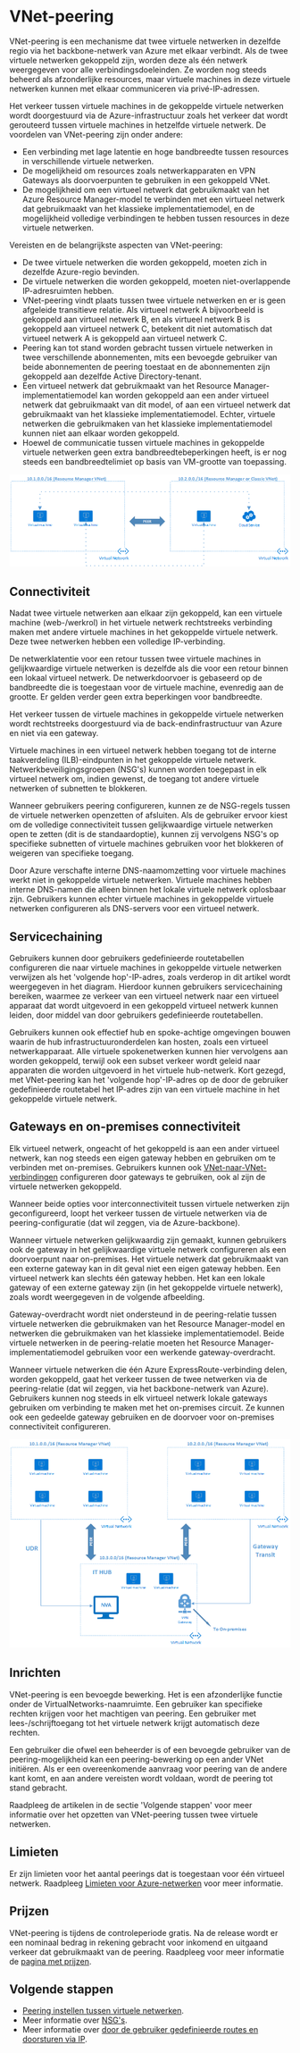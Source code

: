 
<properties
   pageTitle="Peering op virtueel netwerk Azure | Microsoft Azure"
   description="Meer informatie over VNet-peering in Azure."
   services="virtual-network"
   documentationCenter="na"
   authors="NarayanAnnamalai"
   manager="jefco"
   editor="tysonn" />
<tags
   ms.service="virtual-network"
   ms.devlang="na"
   ms.topic="get-started-article"
   ms.tgt_pltfrm="na"
   ms.workload="infrastructure-services"
   ms.date="07/28/2016"
   ms.author="narayan" />


# VNet-peering

VNet-peering is een mechanisme dat twee virtuele netwerken in dezelfde regio via het backbone-netwerk van Azure met elkaar verbindt. Als de twee virtuele netwerken gekoppeld zijn, worden deze als één netwerk weergegeven voor alle verbindingsdoeleinden. Ze worden nog steeds beheerd als afzonderlijke resources, maar virtuele machines in deze virtuele netwerken kunnen met elkaar communiceren via privé-IP-adressen.

Het verkeer tussen virtuele machines in de gekoppelde virtuele netwerken wordt doorgestuurd via de Azure-infrastructuur zoals het verkeer dat wordt gerouteerd tussen virtuele machines in hetzelfde virtuele netwerk. De voordelen van VNet-peering zijn onder andere:

- Een verbinding met lage latentie en hoge bandbreedte tussen resources in verschillende virtuele netwerken.
- De mogelijkheid om resources zoals netwerkapparaten en VPN Gateways als doorvoerpunten te gebruiken in een gekoppeld VNet.
- De mogelijkheid om een virtueel netwerk dat gebruikmaakt van het Azure Resource Manager-model te verbinden met een virtueel netwerk dat gebruikmaakt van het klassieke implementatiemodel, en de mogelijkheid volledige verbindingen te hebben tussen resources in deze virtuele netwerken.

Vereisten en de belangrijkste aspecten van VNet-peering:

- De twee virtuele netwerken die worden gekoppeld, moeten zich in dezelfde Azure-regio bevinden.
- De virtuele netwerken die worden gekoppeld, moeten niet-overlappende IP-adresruimten hebben.
- VNet-peering vindt plaats tussen twee virtuele netwerken en er is geen afgeleide transitieve relatie. Als virtueel netwerk A bijvoorbeeld is gekoppeld aan virtueel netwerk B, en als virtueel netwerk B is gekoppeld aan virtueel netwerk C, betekent dit niet automatisch dat virtueel netwerk A is gekoppeld aan virtueel netwerk C.
- Peering kan tot stand worden gebracht tussen virtuele netwerken in twee verschillende abonnementen, mits een bevoegde gebruiker van beide abonnementen de peering toestaat en de abonnementen zijn gekoppeld aan dezelfde Active Directory-tenant. 
- Een virtueel netwerk dat gebruikmaakt van het Resource Manager-implementatiemodel kan worden gekoppeld aan een ander virtueel netwerk dat gebruikmaakt van dit model, of aan een virtueel netwerk dat gebruikmaakt van het klassieke implementatiemodel. Echter, virtuele netwerken die gebruikmaken van het klassieke implementatiemodel kunnen niet aan elkaar worden gekoppeld.
- Hoewel de communicatie tussen virtuele machines in gekoppelde virtuele netwerken geen extra bandbreedtebeperkingen heeft, is er nog steeds een bandbreedtelimiet op basis van VM-grootte van toepassing.


![Basic VNet-peering](./media/virtual-networks-peering-overview/figure01.png)

## Connectiviteit
Nadat twee virtuele netwerken aan elkaar zijn gekoppeld, kan een virtuele machine (web-/werkrol) in het virtuele netwerk rechtstreeks verbinding maken met andere virtuele machines in het gekoppelde virtuele netwerk. Deze twee netwerken hebben een volledige IP-verbinding.

De netwerklatentie voor een retour tussen twee virtuele machines in gelijkwaardige virtuele netwerken is dezelfde als die voor een retour binnen een lokaal virtueel netwerk. De netwerkdoorvoer is gebaseerd op de bandbreedte die is toegestaan voor de virtuele machine, evenredig aan de grootte. Er gelden verder geen extra beperkingen voor bandbreedte.

Het verkeer tussen de virtuele machines in gekoppelde virtuele netwerken wordt rechtstreeks doorgestuurd via de back-endinfrastructuur van Azure en niet via een gateway.

Virtuele machines in een virtueel netwerk hebben toegang tot de interne taakverdeling (ILB)-eindpunten in het gekoppelde virtuele netwerk. Netwerkbeveiligingsgroepen (NSG's) kunnen worden toegepast in elk virtueel netwerk om, indien gewenst, de toegang tot andere virtuele netwerken of subnetten te blokkeren.

Wanneer gebruikers peering configureren, kunnen ze de NSG-regels tussen de virtuele netwerken openzetten of afsluiten. Als de gebruiker ervoor kiest om de volledige connectiviteit tussen gelijkwaardige virtuele netwerken open te zetten (dit is de standaardoptie), kunnen zij vervolgens NSG's op specifieke subnetten of virtuele machines gebruiken voor het blokkeren of weigeren van specifieke toegang.

Door Azure verschafte interne DNS-naamomzetting voor virtuele machines werkt niet in gekoppelde virtuele netwerken. Virtuele machines hebben interne DNS-namen die alleen binnen het lokale virtuele netwerk oplosbaar zijn. Gebruikers kunnen echter virtuele machines in gekoppelde virtuele netwerken configureren als DNS-servers voor een virtueel netwerk.

## Servicechaining
Gebruikers kunnen door gebruikers gedefinieerde routetabellen configureren die naar virtuele machines in gekoppelde virtuele netwerken verwijzen als het 'volgende hop'-IP-adres, zoals verderop in dit artikel wordt weergegeven in het diagram. Hierdoor kunnen gebruikers servicechaining bereiken, waarmee ze verkeer van een virtueel netwerk naar een virtueel apparaat dat wordt uitgevoerd in een gekoppeld virtueel netwerk kunnen leiden, door middel van door gebruikers gedefinieerde routetabellen.

Gebruikers kunnen ook effectief hub en spoke-achtige omgevingen bouwen waarin de hub infrastructuuronderdelen kan hosten, zoals een virtueel netwerkapparaat. Alle virtuele spokenetwerken kunnen hier vervolgens aan worden gekoppeld, terwijl ook een subset verkeer wordt geleid naar apparaten die worden uitgevoerd in het virtuele hub-netwerk. Kort gezegd, met VNet-peering kan het 'volgende hop'-IP-adres op de door de gebruiker gedefinieerde routetabel het IP-adres zijn van een virtuele machine in het gekoppelde virtuele netwerk.

## Gateways en on-premises connectiviteit
Elk virtueel netwerk, ongeacht of het gekoppeld is aan een ander virtueel netwerk, kan nog steeds een eigen gateway hebben en gebruiken om te verbinden met on-premises. Gebruikers kunnen ook [VNet-naar-VNet-verbindingen](../vpn-gateway/vpn-gateway-vnet-vnet-rm-ps.md) configureren door gateways te gebruiken, ook al zijn de virtuele netwerken gekoppeld.

Wanneer beide opties voor interconnectiviteit tussen virtuele netwerken zijn geconfigureerd, loopt het verkeer tussen de virtuele netwerken via de peering-configuratie (dat wil zeggen, via de Azure-backbone).

Wanneer virtuele netwerken gelijkwaardig zijn gemaakt, kunnen gebruikers ook de gateway in het gelijkwaardige virtuele netwerk configureren als een doorvoerpunt naar on-premises. Het virtuele netwerk dat gebruikmaakt van een externe gateway kan in dit geval niet een eigen gateway hebben. Een virtueel netwerk kan slechts één gateway hebben. Het kan een lokale gateway of een externe gateway zijn (in het gekoppelde virtuele netwerk), zoals wordt weergegeven in de volgende afbeelding.

Gateway-overdracht wordt niet ondersteund in de peering-relatie tussen virtuele netwerken die gebruikmaken van het Resource Manager-model en netwerken die gebruikmaken van het klassieke implementatiemodel. Beide virtuele netwerken in de peering-relatie moeten het Resource Manager-implementatiemodel gebruiken voor een werkende gateway-overdracht.

Wanneer virtuele netwerken die één Azure ExpressRoute-verbinding delen, worden gekoppeld, gaat het verkeer tussen de twee netwerken via de peering-relatie (dat wil zeggen, via het backbone-netwerk van Azure). Gebruikers kunnen nog steeds in elk virtueel netwerk lokale gateways gebruiken om verbinding te maken met het on-premises circuit. Ze kunnen ook een gedeelde gateway gebruiken en de doorvoer voor on-premises connectiviteit configureren.

![Doorvoer VNet-peering](./media/virtual-networks-peering-overview/figure02.png)

## Inrichten
VNet-peering is een bevoegde bewerking. Het is een afzonderlijke functie onder de VirtualNetworks-naamruimte. Een gebruiker kan specifieke rechten krijgen voor het machtigen van peering. Een gebruiker met lees-/schrijftoegang tot het virtuele netwerk krijgt automatisch deze rechten.

Een gebruiker die ofwel een beheerder is of een bevoegde gebruiker van de peering-mogelijkheid kan een peering-bewerking op een ander VNet initiëren. Als er een overeenkomende aanvraag voor peering van de andere kant komt, en aan andere vereisten wordt voldaan, wordt de peering tot stand gebracht.

Raadpleeg de artikelen in de sectie 'Volgende stappen' voor meer informatie over het opzetten van VNet-peering tussen twee virtuele netwerken.

## Limieten
Er zijn limieten voor het aantal peerings dat is toegestaan voor één virtueel netwerk. Raadpleeg [Limieten voor Azure-netwerken](../azure-subscription-service-limits.md#networking-limits) voor meer informatie.

## Prijzen
VNet-peering is tijdens de controleperiode gratis. Na de release wordt er een nominaal bedrag in rekening gebracht voor inkomend en uitgaand verkeer dat gebruikmaakt van de peering. Raadpleeg voor meer informatie de [pagina met prijzen](https://azure.microsoft.com/pricing/details/virtual-network).


## Volgende stappen
- [Peering instellen tussen virtuele netwerken](virtual-networks-create-vnetpeering-arm-portal.md).
- Meer informatie over [NSG's](virtual-networks-nsg.md).
- Meer informatie over [door de gebruiker gedefinieerde routes en doorsturen via IP](virtual-networks-udr-overview.md).



<!--HONumber=Sep16_HO4-->


